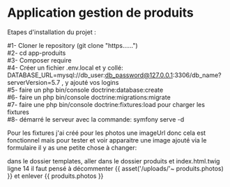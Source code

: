 # Application gestion de produits

Etapes d'installation du projet :

 #1- Cloner le repository (git clone "https......")  
 #2- cd app-produits  
 #3- Composer require  
 #4- Créer un fichier .env.local et y collé: DATABASE_URL=mysql://db_user:db_password@127.0.0.1:3306/db_name?serverVersion=5.7  , y ajouté vos logins  
 #5- faire un php bin/console doctrine:database:create   
 #6- faire un php bin/console doctrine:migrations:migrate   
 #7- faire une php bin/console doctrine:fixtures:load pour charger les fixtures  
 #8- démarré le serveur avec la commande: symfony serve -d 
 
 
 Pour les fixtures j'ai créé pour les photos une imageUrl donc cela est fonctionnel mais pour tester et voir apparaitre une image ajouté via le formulaire il y as une petite chose à changer:
 
 dans le dossier templates, aller dans le dossier produits et index.html.twig
 ligne 14 il faut pensé à décommenter {{ asset('/uploads/'~ produits.photos) }} et enlever {{ produits.photos }}
 
  
 
 
